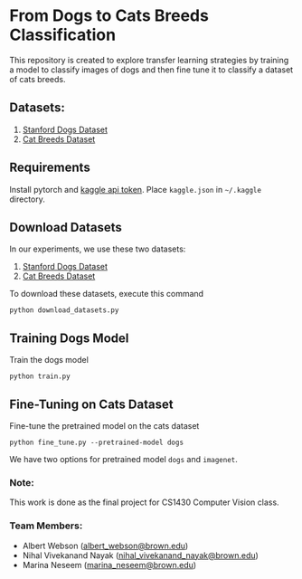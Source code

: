 # From Dogs to Cats Breeds Classification
This repository is created to explore transfer learning strategies by training a model to classify images of dogs and then fine tune it to classify a dataset of cats breeds.

## Datasets:
1. [Stanford Dogs Dataset](https://www.kaggle.com/jessicali9530/stanford-dogs-dataset)
2. [Cat Breeds Dataset](https://www.kaggle.com/ma7555/cat-breeds-dataset#cats.csv)

## Requirements
Install pytorch and [kaggle api token](https://www.kaggle.com/docs/api). Place `kaggle.json` in `~/.kaggle` directory. 

## Download Datasets
In our experiments, we use these two datasets: 
1. [Stanford Dogs Dataset](https://www.kaggle.com/jessicali9530/stanford-dogs-dataset)
2. [Cat Breeds Dataset](https://www.kaggle.com/ma7555/cat-breeds-dataset#cats.csv)

To download these datasets, execute this command
```
python download_datasets.py
```

## Training Dogs Model
Train the dogs model

```
python train.py
```

## Fine-Tuning on Cats Dataset
Fine-tune the pretrained model on the cats dataset

```
python fine_tune.py --pretrained-model dogs
```
We have two options for pretrained model `dogs` and `imagenet`. 


### Note:
This work is done as the final project for CS1430 Computer Vision class.

### Team Members:
- Albert Webson (albert_webson@brown.edu)
- Nihal Vivekanand Nayak (nihal_vivekanand_nayak@brown.edu)
- Marina Neseem (marina_neseem@brown.edu)
